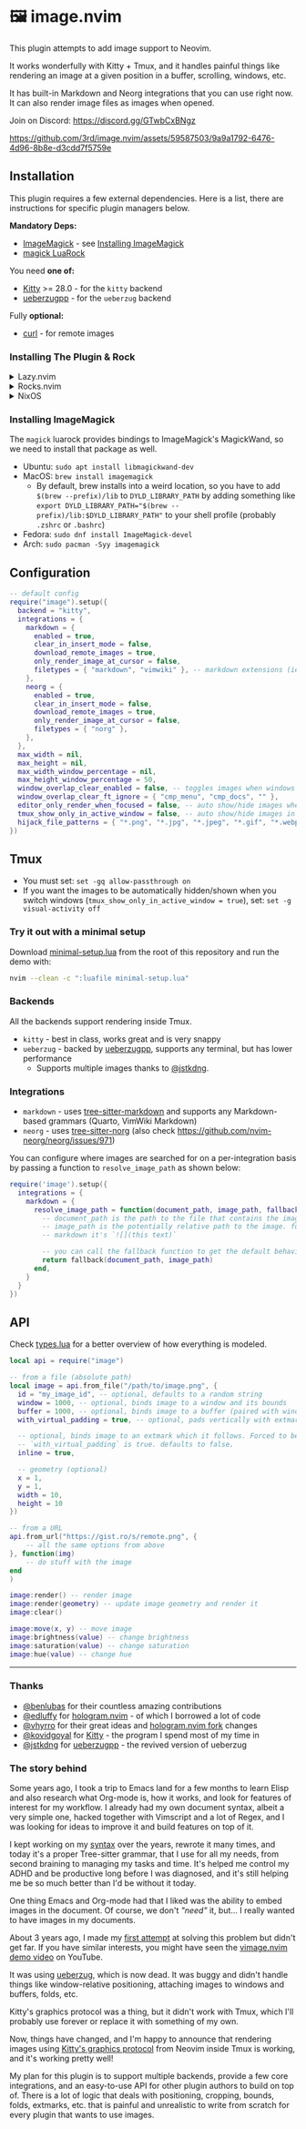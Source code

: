 # 🖼️ image.nvim

This plugin attempts to add image support to Neovim.

It works wonderfully with Kitty + Tmux, and it handles painful things like rendering an image
at a given position in a buffer, scrolling, windows, etc.

It has built-in Markdown and Neorg integrations that you can use right now.
\
It can also render image files as images when opened.

Join on Discord: https://discord.gg/GTwbCxBNgz

https://github.com/3rd/image.nvim/assets/59587503/9a9a1792-6476-4d96-8b8e-d3cdd7f5759e

## Installation

This plugin requires a few external dependencies. Here is a list, there are instructions for
specific plugin managers below.

**Mandatory Deps:**

- [ImageMagick](https://github.com/ImageMagick/ImageMagick) - see [Installing ImageMagick](#installing-imagemagick)
- [magick LuaRock](https://github.com/leafo/magick)

You need **one of:**

- [Kitty](https://sw.kovidgoyal.net/kitty/) >= 28.0 - for the `kitty` backend
- [ueberzugpp](https://github.com/jstkdng/ueberzugpp) - for the `ueberzug` backend

Fully **optional:**

- [curl](https://github.com/curl/curl) - for remote images

### Installing The Plugin & Rock

<details>

<summary>Lazy.nvim</summary>

**NOTE:** Don't forget to install the imageMagick system package, detailed [below](#installing-imagemagick)

It's recommended that you use [vhyrro/luarocks.nvim](https://github.com/vhyrro/luarocks.nvim) to
install luarocks for neovim while using lazy. But you can install manually as well.

**With luarocks.nvim**:

```lua
{
    "vhyrro/luarocks.nvim",
    priority = 1001, -- this plugin needs to run before anything else
    opts = {
        rocks = { "magick" },
    },
},
{
    "3rd/image.nvim",
    dependencies = { "luarocks.nvim" },
    config = function()
        -- ...
    end
}
```

---

**OR Without luarocks.nvim**:

You have to install the luarock manually.

1. install [luarocks](https://luarocks.org/) on your system via your system package manager
2. run `luarocks --local --lua-version=5.1 install magick`

```lua
-- Example for configuring Neovim to load user-installed installed Lua rocks:
package.path = package.path .. ";" .. vim.fn.expand("$HOME") .. "/.luarocks/share/lua/5.1/?/init.lua"
package.path = package.path .. ";" .. vim.fn.expand("$HOME") .. "/.luarocks/share/lua/5.1/?.lua"

-- lazy snippet
{
    "3rd/image.nvim",
    config = function()
        -- ...
    end
}
```

</details>

<details>
  <summary>Rocks.nvim</summary>

**NOTE:** Don't forget to install the imageMagick system package, detailed [below](#installing-imagemagick)

`:Rocks install image.nvim`

</details>

<details>
  <summary>NixOS</summary>

NixOS users need to install `imagemagick` and `luajitPackages.magick`
([thanks](https://github.com/NixOS/nixpkgs/pull/243687) to
[@donovanglover](https://github.com/donovanglover)).

It's recommended that you can build your Neovim with those packages like so:

<details>

<summary>With home-manager</summary>

_thanks to [@wuliuqii](https://github.com/wuliuqii) in [#13](https://github.com/3rd/image.nvim/issues/13)_

```nix
{ pkgs, ... }:

{
  programs.neovim = {
    enable = true;
    extraLuaPackages = ps: [ ps.magick ];
    extraPackages = ps: [ ps.imagemagick ];
    # ... other config
  };
}
```

</details>

<details>
  <summary>Vanilla NixOS</summary>

```nix
# https://github.com/NixOS/nixpkgs/blob/master/pkgs/applications/editors/neovim/utils.nix#L27
{ pkgs, neovimUtils, wrapNeovimUnstable, ... }:

let
  config = pkgs.neovimUtils.makeNeovimConfig {
    extraLuaPackages = p: [ p.magick ];
    extraPackages = p: [ p.imagemagick ];
    # ... other config
  };
in {
  nixpkgs.overlays = [
    (_: super: {
      neovim-custom = pkgs.wrapNeovimUnstable
        (super.neovim-unwrapped.overrideAttrs (oldAttrs: {
          buildInputs = oldAttrs.buildInputs ++ [ super.tree-sitter ];
        })) config;
    })
  ];
  environment.systemPackages = with pkgs; [ neovim-custom ];
}
```

</details>
</details>

### Installing ImageMagick

The `magick` luarock provides bindings to ImageMagick's MagickWand, so we need to install that
package as well.

- Ubuntu: `sudo apt install libmagickwand-dev`
- MacOS: `brew install imagemagick`
  - By default, brew installs into a weird location, so you have to add `$(brew --prefix)/lib` to
    `DYLD_LIBRARY_PATH` by adding something like
    `export DYLD_LIBRARY_PATH="$(brew --prefix)/lib:$DYLD_LIBRARY_PATH"`
    to your shell profile (probably `.zshrc` or `.bashrc`)
- Fedora: `sudo dnf install ImageMagick-devel`
- Arch: `sudo pacman -Syy imagemagick`

## Configuration

```lua
-- default config
require("image").setup({
  backend = "kitty",
  integrations = {
    markdown = {
      enabled = true,
      clear_in_insert_mode = false,
      download_remote_images = true,
      only_render_image_at_cursor = false,
      filetypes = { "markdown", "vimwiki" }, -- markdown extensions (ie. quarto) can go here
    },
    neorg = {
      enabled = true,
      clear_in_insert_mode = false,
      download_remote_images = true,
      only_render_image_at_cursor = false,
      filetypes = { "norg" },
    },
  },
  max_width = nil,
  max_height = nil,
  max_width_window_percentage = nil,
  max_height_window_percentage = 50,
  window_overlap_clear_enabled = false, -- toggles images when windows are overlapped
  window_overlap_clear_ft_ignore = { "cmp_menu", "cmp_docs", "" },
  editor_only_render_when_focused = false, -- auto show/hide images when the editor gains/looses focus
  tmux_show_only_in_active_window = false, -- auto show/hide images in the correct Tmux window (needs visual-activity off)
  hijack_file_patterns = { "*.png", "*.jpg", "*.jpeg", "*.gif", "*.webp" }, -- render image files as images when opened
})
```

## Tmux

- You must set: `set -gq allow-passthrough on`
- If you want the images to be automatically hidden/shown when you switch windows (`tmux_show_only_in_active_window = true`), set: `set -g visual-activity off`

### Try it out with a minimal setup

Download [minimal-setup.lua](./minimal-setup.lua) from the root of this repository and run the demo with:

```sh
nvim --clean -c ":luafile minimal-setup.lua"
```

### Backends

All the backends support rendering inside Tmux.

- `kitty` - best in class, works great and is very snappy
- `ueberzug` - backed by [ueberzugpp](https://github.com/jstkdng/ueberzugpp), supports any terminal, but has lower performance
  - Supports multiple images thanks to [@jstkdng](https://github.com/jstkdng/ueberzugpp/issues/74).

### Integrations

- `markdown` - uses [tree-sitter-markdown](https://github.com/MDeiml/tree-sitter-markdown) and supports any Markdown-based grammars (Quarto, VimWiki Markdown)
- `neorg` - uses [tree-sitter-norg](https://github.com/nvim-neorg/tree-sitter-norg) (also check https://github.com/nvim-neorg/neorg/issues/971)

You can configure where images are searched for on a per-integration basis by passing a function to
`resolve_image_path` as shown below:

```lua
require('image').setup({
  integrations = {
    markdown = {
      resolve_image_path = function(document_path, image_path, fallback)
        -- document_path is the path to the file that contains the image
        -- image_path is the potentially relative path to the image. for
        -- markdown it's `![](this text)`

        -- you can call the fallback function to get the default behavior
        return fallback(document_path, image_path)
      end,
    }
  }
})
```

## API

Check [types.lua](./lua/types.lua) for a better overview of how everything is modeled.

```lua
local api = require("image")

-- from a file (absolute path)
local image = api.from_file("/path/to/image.png", {
  id = "my_image_id", -- optional, defaults to a random string
  window = 1000, -- optional, binds image to a window and its bounds
  buffer = 1000, -- optional, binds image to a buffer (paired with window binding)
  with_virtual_padding = true, -- optional, pads vertically with extmarks, defaults to false

  -- optional, binds image to an extmark which it follows. Forced to be true when
  -- `with_virtual_padding` is true. defaults to false.
  inline = true,

  -- geometry (optional)
  x = 1,
  y = 1,
  width = 10,
  height = 10
})

-- from a URL
api.from_url("https://gist.ro/s/remote.png", {
    -- all the same options from above
}, function(img)
    -- do stuff with the image
end
)

image:render() -- render image
image:render(geometry) -- update image geometry and render it
image:clear()

image:move(x, y) -- move image
image:brightness(value) -- change brightness
image:saturation(value) -- change saturation
image:hue(value) -- change hue
```

---

### Thanks

- [@benlubas](https://github.com/benlubas) for their countless amazing contributions
- [@edluffy](https://github.com/edluffy) for [hologram.nvim](https://github.com/edluffy/hologram.nvim) - of which I borrowed a lot of code
- [@vhyrro](https://github.com/vhyrro) for their great ideas and [hologram.nvim fork](https://github.com/vhyrro/hologram.nvim) changes
- [@kovidgoyal](https://github.com/kovidgoyal) for [Kitty](https://github.com/kovidgoyal/kitty) - the program I spend most of my time in
- [@jstkdng](https://github.com/jstkdng) for [ueberzugpp](https://github.com/jstkdng/ueberzugpp) - the revived version of ueberzug

### The story behind

Some years ago, I took a trip to Emacs land for a few months to learn Elisp and also research what Org-mode is, how it works,
and look for features of interest for my workflow.
I already had my own document syntax, albeit a very simple one, hacked together with Vimscript and a lot
of Regex, and I was looking for ideas to improve it and build features on top of it.

I kept working on my [syntax](https://github.com/3rd/syslang) over the years, rewrote it many times, and today it's a proper Tree-sitter grammar,
that I use for all my needs, from second braining to managing my tasks and time.
It's helped me control my ADHD and be productive long before I was diagnosed, and it's still helping me be so much better than I'd be without it today.

One thing Emacs and Org-mode had that I liked was the ability to embed images in the document. Of course, we don't _"need"_ it, but... I really wanted to have images in my documents.

About 3 years ago, I made my [first attempt](https://www.reddit.com/r/neovim/comments/ieh7l4/im_building_an_image_plugin_and_need_some_help/) at solving this problem but didn't get far.
If you have similar interests, you might have seen the [vimage.nvim demo video](https://www.youtube.com/watch?v=cnt9mPOjrLg) on YouTube.

It was using [ueberzug](https://github.com/seebye/ueberzug), which is now dead. It was buggy and didn't handle things like window-relative positioning, attaching images to windows and buffers, folds, etc.

Kitty's graphics protocol was a thing, but it didn't work with Tmux, which I'll probably use forever or replace it with something of my own.

Now, things have changed, and I'm happy to announce that rendering images using [Kitty's graphics protocol](https://sw.kovidgoyal.net/kitty/graphics-protocol.html) from Neovim inside Tmux is working, and it's working pretty well!

My plan for this plugin is to support multiple backends, provide a few core integrations, and an easy-to-use API for other plugin authors to build on top of. There is a lot of logic that deals with positioning, cropping, bounds,
folds, extmarks, etc. that is painful and unrealistic to write from scratch for every plugin that wants to use images.
